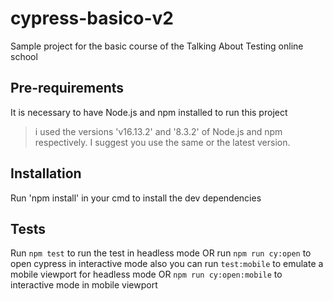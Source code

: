# cypress-basico-v2

Sample project for the basic course of the Talking About Testing online school

## Pre-requirements
It is necessary to have Node.js and npm installed to run this project
> i used the versions 'v16.13.2' and '8.3.2' of Node.js and npm respectively. I suggest you use the same or the latest version.

## Installation
Run 'npm install' in your cmd to install the dev dependencies

## Tests
Run `npm test` to run the test in headless mode
OR run `npm run cy:open` to open cypress in interactive mode
also you can run `test:mobile` to emulate a mobile viewport for headless mode
OR `npm run cy:open:mobile` to interactive mode in mobile viewport
